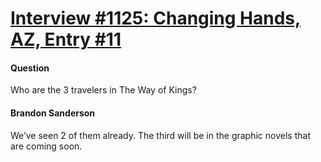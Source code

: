 # [Interview #1125: Changing Hands, AZ, Entry #11](https://www.theoryland.com/intvmain.php?i=1125#11)

#### Question

Who are the 3 travelers in The Way of Kings?

#### Brandon Sanderson

We’ve seen 2 of them already. The third will be in the graphic novels that are coming soon.

